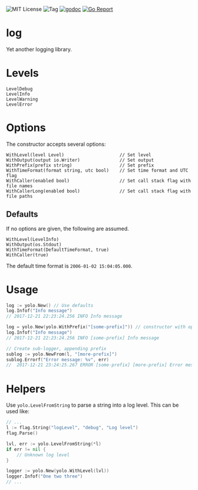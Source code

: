 ![MIT License](https://img.shields.io/badge/license-MIT-blue.svg)
![Tag](https://img.shields.io/github/tag/disq/yolo.svg)
[![godoc](https://img.shields.io/badge/godoc-reference-blue.svg)](https://godoc.org/github.com/disq/yolo)
[![Go Report](https://goreportcard.com/badge/github.com/disq/yolo)](https://goreportcard.com/report/github.com/disq/yolo)

# log

Yet another logging library.

# Levels

	LevelDebug
	LevelInfo
	LevelWarning
	LevelError

# Options

The constructor accepts several options:

    WithLevel(level Level)                     // Set level
    WithOutput(output io.Writer)               // Set output
    WithPrefix(prefix string)                  // Set prefix
    WithTimeFormat(format string, utc bool)    // Set time format and UTC flag
    WithCaller(enabled bool)                   // Set call stack flag with file names
    WithCallerLong(enabled bool)               // Set call stack flag with file paths

## Defaults

If no options are given, the following are assumed.

    WithLevel(LevelInfo)
    WithOutput(os.Stdout)
    WithTimeFormat(DefaultTimeFormat, true)
    WithCaller(true)

The default time format is `2006-01-02 15:04:05.000`.

# Usage

```go
log := yolo.New() // Use defaults
log.Infof("Info message")
// 2017-12-21 22:23:24.256 INFO Info message

log = yolo.New(yolo.WithPrefix("[some-prefix]")) // constructor with optional prefix
log.Infof("Info message")
// 2017-12-21 22:23:24.256 INFO [some-prefix] Info message

// Create sub-logger, appending prefix
sublog := yolo.NewFrom(l, "[more-prefix]")
sublog.Errorf("Error message: %v", err)
//  2017-12-21 23:24:25.267 ERROR [some-prefix] [more-prefix] Error message: No such file or directory
```

# Helpers

Use `yolo.LevelFromString` to parse a string into a log level. This can be used like:

```go
// ...
l := flag.String("logLevel", "debug", "Log level")
flag.Parse()

lvl, err := yolo.LevelFromString(*l)
if err != nil {
	// Unknown log level
}

logger := yolo.New(yolo.WithLevel(lvl))
logger.Infof("One two three")
// ...
```
